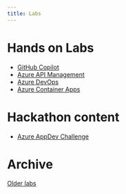 ```yaml
---
title: Labs
---
```

# Hands on Labs

- [GitHub Copilot](https://markharrison.io/lab-github-copilot/)
- [Azure API Management](https://aka.ms/apimlab)
- <a href="https://markharrison.io/lab-azure-devops" target="_self">Azure DevOps</a>
- <a href="https://markharrison.io/lab-azure-container-apps" target="_self">Azure Container Apps</a>

# Hackathon content

- <a href="https://markharrison.io/appdev-challenge" target="_self">Azure AppDev Challenge</a>

# Archive

[Older labs](https://github.com/markharrison/start)

